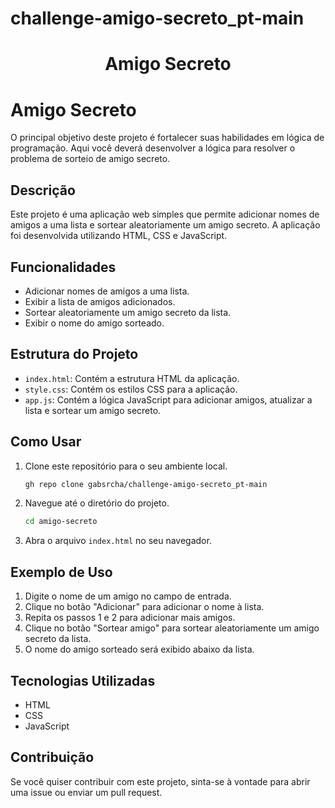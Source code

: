 ﻿# challenge-amigo-secreto_pt-main
<h1 align="center"> Amigo Secreto </h1>

# Amigo Secreto

O principal objetivo deste projeto é fortalecer suas habilidades em lógica de programação. Aqui você deverá desenvolver a lógica para resolver o problema de sorteio de amigo secreto.

## Descrição

Este projeto é uma aplicação web simples que permite adicionar nomes de amigos a uma lista e sortear aleatoriamente um amigo secreto. A aplicação foi desenvolvida utilizando HTML, CSS e JavaScript.

## Funcionalidades

- Adicionar nomes de amigos a uma lista.
- Exibir a lista de amigos adicionados.
- Sortear aleatoriamente um amigo secreto da lista.
- Exibir o nome do amigo sorteado.

## Estrutura do Projeto

- `index.html`: Contém a estrutura HTML da aplicação.
- `style.css`: Contém os estilos CSS para a aplicação.
- `app.js`: Contém a lógica JavaScript para adicionar amigos, atualizar a lista e sortear um amigo secreto.

## Como Usar

1. Clone este repositório para o seu ambiente local.
   ```bash
   gh repo clone gabsrcha/challenge-amigo-secreto_pt-main
   ```
2. Navegue até o diretório do projeto.
   ```bash
   cd amigo-secreto
   ```
3. Abra o arquivo `index.html` no seu navegador.

## Exemplo de Uso

1. Digite o nome de um amigo no campo de entrada.
2. Clique no botão "Adicionar" para adicionar o nome à lista.
3. Repita os passos 1 e 2 para adicionar mais amigos.
4. Clique no botão "Sortear amigo" para sortear aleatoriamente um amigo secreto da lista.
5. O nome do amigo sorteado será exibido abaixo da lista.

## Tecnologias Utilizadas

- HTML
- CSS
- JavaScript

## Contribuição

Se você quiser contribuir com este projeto, sinta-se à vontade para abrir uma issue ou enviar um pull request.
